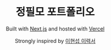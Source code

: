 <h1 align="center">
  정필모 포트폴리오
</h1>
<p align="center">
  Built with <a href="https://nextjs.org/" target="_blank">Next.js</a> and hosted with <a href="https://vercel.com/" target="_blank">Vercel</a>
</p>
<p align="center">
  Strongly inspired by <a href="https://hyunseob.github.io/resume/" target="_blank">이현섭 이력서</a>
</p>
